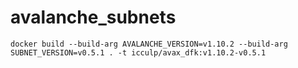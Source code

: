 # avalanche_subnets


```
docker build --build-arg AVALANCHE_VERSION=v1.10.2 --build-arg SUBNET_VERSION=v0.5.1 . -t icculp/avax_dfk:v1.10.2-v0.5.1
```
